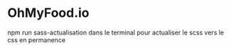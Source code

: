 # OhMyFood.io

npm run sass-actualisation dans le terminal pour actualiser le scss vers le css en permanence
